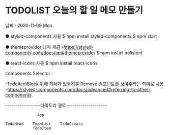 # TODOLIST 오늘의 할 일 메모 만들기
날짜 : 2020-11-09 Mon

● styled-components 사용
$ npm install styled-components
$ npm start

● themeprovider 테마 제공
-https://styled-components.com/docs/api#themeprovider
$ npm install polished

● react-icons 사용
$ npm install react-icons

components Selector

-TodoItemBlock 위에 커서가 있을경우 Remove 컴포넌트를 보여주라는 의미로 사용
-https://styled-components.com/docs/advanced#referring-to-other-components


-----------------디렉토리 경로--------------------

                  App

    TodoHead    TodoList    TodoCreate
                TodoItem
                
                
